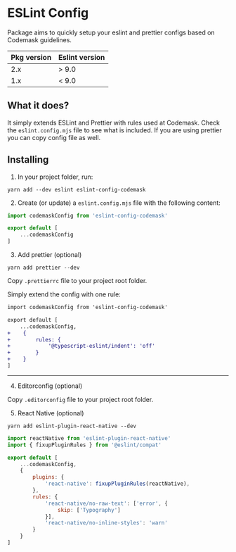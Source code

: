 # ESLint Config

Package aims to quickly setup your eslint and prettier configs based on Codemask guidelines.

|Pkg version| Eslint version |
|---|---------|
| 2.x | \> 9.0  |
| 1.x | < 9.0   |


## What it does?

It simply extends ESLint and Prettier with rules used at Codemask. Check the `eslint.config.mjs` file to see what is included. If you are using prettier you can copy config file as well.

## Installing

1. In your project folder, run:

```
yarn add --dev eslint eslint-config-codemask
```

2. Create (or update) a `eslint.config.mjs` file with the following content:

```js
import codemaskConfig from 'eslint-config-codemask'

export default [
    ...codemaskConfig
]
```

3. Add prettier (optional)

```shell
yarn add prettier --dev
```

Copy `.prettierrc` file to your project root folder.

Simply extend the config with one rule:

```diff
import codemaskConfig from 'eslint-config-codemask'

export default [
    ...codemaskConfig,
+    {
+        rules: {
+            '@typescript-eslint/indent': 'off'
+        }
+    }
]
```
---

4. Editorconfig (optional)

Copy `.editorconfig` file to your project root folder.

5. React Native (optional)

```
yarn add eslint-plugin-react-native --dev
```

```js
import reactNative from 'eslint-plugin-react-native'
import { fixupPluginRules } from '@eslint/compat'

export default [
    ...codemaskConfig,
    {
        plugins: {
            'react-native': fixupPluginRules(reactNative),
        },
        rules: {
            'react-native/no-raw-text': ['error', {
                skip: ['Typography']
            }],
            'react-native/no-inline-styles': 'warn'
        }
    }
]
```
